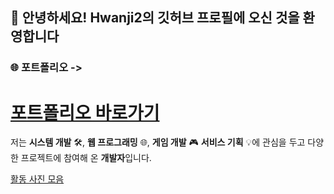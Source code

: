 ## 👋 안녕하세요! Hwanji2의 깃허브 프로필에 오신 것을 환영합니다  

### 🌐 **포트폴리오** ->
# [포트폴리오 바로가기](https://hwanji2.github.io/site/)

저는 **시스템 개발** 🛠️, **웹 프로그래밍** 🌐, **게임 개발** 🎮
**서비스 기획** 💡에 관심을 두고 다양한 프로젝트에 참여해 온 **개발자**입니다.  

[활동 사진 모음](https://eminent-carrot-e9d.notion.site/17a51bc8e7df8024af80e7d1891518dd?pvs=4)

